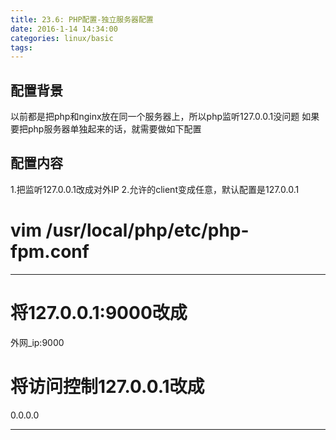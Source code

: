 ```yaml
---
title: 23.6: PHP配置-独立服务器配置
date: 2016-1-14 14:34:00
categories: linux/basic
tags:
---
```

 
## 配置背景
以前都是把php和nginx放在同一个服务器上，所以php监听127.0.0.1没问题
如果要把php服务器单独起来的话，就需要做如下配置
 
## 配置内容
1.把监听127.0.0.1改成对外IP
2.允许的client变成任意，默认配置是127.0.0.1
# vim /usr/local/php/etc/php-fpm.conf
****************************************
# 将<value name="listen_address">127.0.0.1:9000</value>改成
<value name="listen_address">外网_ip:9000</value>
# 将访问控制<value name="allowed_clients">127.0.0.1</value>改成
<value name="allowed_clients">0.0.0.0</value>
****************************************
